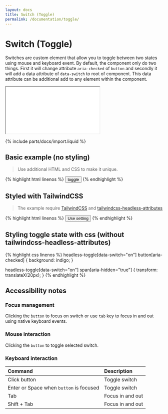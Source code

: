 ```yaml
---
layout: docs
title: Switch (Toggle)
permalink: /documentation/toggle/
---
```


# Switch (Toggle)
Switches are custom element that allow you to toggle between two states using mouse and keyboard event. By default, 
the component only do two things. First it will change attribute ``aria-checked`` of ``button`` and secondly it will 
add a data attribute of ``data-switch`` to root of component. This data attribute can be additional add to any 
element within the component. 

<iframe class="w-full h-[380px] rounded-md" src="{{ "/iframes/toggle.html" | relative_path }}"></iframe>

{% include parts/docs/import.liquid %}

## Basic example (no styling)
> Use additional HTML and CSS to make it unique.

<div class="not-prose" markdown="0">
{% highlight html linenos  %}
<headless-toggle>
    <button type="button" aria-checked="true">
        toggle
    </button>
</headless-toggle>
{% endhighlight %}
</div>


## Styled with TailwindCSS
> The example require [TailwindCSS](https://tailwindcss.com/) and [tailwindcss-headless-attributes](https://www.npmjs.com/package/tailwindcss-headless-attributes)

<div class="not-prose" markdown="0">
{% highlight html linenos  %}
<headless-toggle class="flex items-center group">
    <button aria-checked="true" class="group-data-switch-on:bg-blue-500 bg-gray-200 relative inline-flex flex-shrink-0 h-6 w-11 border-2  border-transparent rounded-full cursor-pointer transition-colors ease-in-out duration-200 focus:outline-none focus:ring-2 focus:ring-offset-2 focus:ring-indigo-500" type="button">
        <span class="sr-only">Use setting</span>
        <span aria-hidden="true" class="group-data-switch-on:translate-x-5 translate-x-0 pointer-events-none inline-block h-5 w-5 rounded-full bg-white shadow transform ring-0 transition ease-in-out duration-50" data-switch></span>
    </button>
</headless-toggle>
{% endhighlight %}
</div>

## Styling toggle state with css (without tailwindcss-headless-attributes)
<div class="not-prose" markdown="0">
{% highlight css linenos  %}
headless-toggle[data-switch="on"] button[aria-checked] {
    background: indigo;
}

headless-toggle[data-switch="on"] span[aria-hidden="true"] {
transform: translateX(20px);
}
{% endhighlight %}
</div>


## Accessibility notes
### Focus management
Clicking the ``button`` to focus on switch or use ``tab`` key to focus in and out using native keyboard events.

### Mouse interaction
Clicking the ``button`` to toggle selected switch.

### Keyboard interaction


| Command                                   | Description         |
|:------------------------------------------|:--------------------|
| Click button                              | Toggle switch       |
| Enter or Space when ``button`` is focused | Toggle switch       |
| Tab                                       | Focus in and out    |
| Shift + Tab                               | Focus in and out    |


